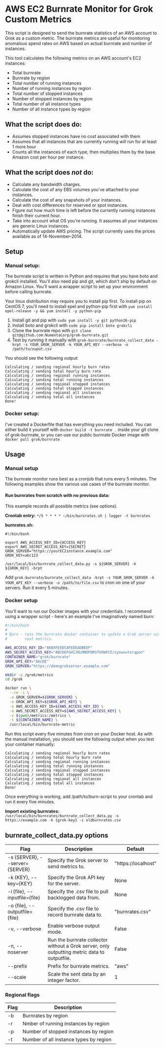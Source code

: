 # AWS EC2 Burnrate Monitor for Grok Custom Metrics

This script is designed to send the burnrate statistics of an AWS account to
Grok as a custom metric. The burnrate metrics are useful for monitoring
anomalous spend rates on AWS based on actual burnrate and number of instances. 

This tool calculates the following metrics on an AWS account's EC2 instances: 
- Total burnrate
- Burnrate by region
- Total number of running instances
- Number of running instances by region
- Total number of stopped instances
- Number of stopped instances by region
- Total number of all instance types
- Number of all instance types by region

## What the script does do:

* Assumes stopped instances have no cost associated with them
* Assumes that all instances that are currently running will run for at least 1 more hour
* Counts all the instances of each type, then multiplies them by the base Amazon cost per hour per instance.

## What the script does _not_ do:

* Calculate any bandwidth charges.
* Calculate the cost of any EBS volumes you've attached to your instances.
* Calculate the cost of any snapshots of your instances.
* Deal with cost differences for reserved or spot instances.
* Figure out how much time is left before the currently running instances finish their current hour.
* Take into account what OS you're running. It assumes all your instances are generic Linux instances.
* Automatically update AWS pricing. The script currently uses the prices available as of 14-November-2014.

## Setup

### Manual setup:
The burnrate script is written in Python and requires that you have boto and grokcli installed. You'll also need pip and git, which don't ship by default on Amazon Linux. You'll want a wrapper script to set up your environment before calling burnrate.

Your linux distribution may require you to install pip first. To install pip on CentOS 7, you'll need to install epel and python-pip first with `yum install epel-release -y && yum install -y python-pip`

1. Install git and pip with `sudo yum install -y git python26-pip`
2. Install boto and grokcli with `sudo pip install boto grokcli`
3. Clone the burnrate repo with `git clone git@github.com:NumentaCorp/grok-burnrate.git`
4. Test by running it manually with `grok-burnrate/burnrate_collect_data -brpt -s YOUR_GROK_SERVER -k YOUR_API_KEY --verbose -o /path/to/ouput.csv`

You should see the following output:
```
Calculating / sending regional hourly burn rates
Calculating / sending total hourly burn rate
Calculating / sending regional running instances
Calculating / sending total running instances
Calculating / sending regional stopped instances
Calculating / sending total stopped instances
Calculating / sending regional all instances
Calculating / sending total all instances
Done!
```

### Docker setup:
I've created a Dockerfile that has everything you need included. You can either build it yourself with `docker build -t burnrate .` inside your git clone of grok-burnrate, or you can use our public burnrate Docker image with `docker pull grok/burnrate`

## Usage

### Manual setup

The burnrate monitor runs best as a cronjob that runs every 5 minutes. The
following examples show the various use cases of the burnrate monitor. 

#### Run burnrates from scratch with no previous data:

This example records all possible metrics (see options).

**Crontab entry:**
`*/5 * * * * ~/bin/burnrates.sh | logger -t burnrates`

**burnrates.sh:**
```
#!/bin/bash

export AWS_ACCESS_KEY_ID={ACCESS_KEY}
export AWS_SECRET_ACCESS_KEY={SECRET}
GROK_SERVER="https://yourEC2instance.example.com"
GROK_KEY=abc123
  
/usr/local/bin/burnrate_collect_data.py -s ${GROK_SERVER} -k ${GROK_KEY} -brpt
```

Add `grok-burnrate/burnrate_collect_data -brpt -s YOUR_GROK_SERVER -k YOUR_API_KEY --verbose -o /path/to/file.csv` to cron on one of your servers. Run it every 5 minutes.

### Docker setup

You'll want to run our Docker images with your credentials. I recommend using a wrapper script - here's an example I've imaginatively named burn:

```bash
#!/bin/bash
#
# Burn - runs the burnrate docker container to update a Grok server with AWS
#        cost metrics.

AWS_ACCESS_KEY_ID="AK0XFEEDCAFEDEADBEEF"
AWS_SECRET_ACCESS_KEY="ABCDEFGHIJKLMNOPQRSTUVWXYZ/zyxwvutsrqpon"
CONTAINER_NAME="grok/burnrate"
GROK_API_KEY="AbcDE"
GROK_SERVER="https://demogrokserver.example.com"

mkdir -p /grok/metrics
cd /grok

docker run \
  --rm -i \
  -e GROK_SERVER=${GROK_SERVER} \
  -e GROK_API_KEY=${GROK_API_KEY} \
  -e AWS_ACCESS_KEY_ID=${AWS_ACCESS_KEY_ID} \
  -e AWS_SECRET_ACCESS_KEY=${AWS_SECRET_ACCESS_KEY} \
  -v $(pwd)/metrics:/metrics \
  -t ${CONTAINER_NAME} \
  /usr/local/bin/burnrate-metric
 ```

 Run this script every five minutes from cron on your Docker host. As with the manual installation, you should see the following output when you test your container manually:

 ```
 Calculating / sending regional hourly burn rates
 Calculating / sending total hourly burn rate
 Calculating / sending regional running instances
 Calculating / sending total running instances
 Calculating / sending regional stopped instances
 Calculating / sending total stopped instances
 Calculating / sending regional all instances
 Calculating / sending total all instances
 Done!
 ```

Once everything is working, add /path/to/burn-script to your crontab and run it every five minutes.

**Import existing burnrates:**
`/usr/local/bin/burnrates/burnrate_collect_data.py -s https://example.com -k {grok-key} -i oldburnrates.csv`

burnrate_collect_data.py options
--------------------------------

Flag | Description | Default
---- | ----------- | -------
-s {SERVER}, --server={SERVER} | Specify the Grok server to send metrics to. | "https://localhost"
-k {KEY}, --key={KEY} | Specify the Grok API key for the server. | None
-i {file}, --inputfile={file} | Specify the .csv file to pull backlogged data from. | None
-o {file}, --outputfile={file} | Specify the .csv file to record burnrate data to. | "burnrates.csv"
-v, --verbose | Enable verbose output mode. | False
-n, --noserver | Run the burnrate collector without a Grok server, only outputting metric data to outputfile. | False
--prefix | Prefix for burnrate metrics. | "aws"
--scale | Scale the sent data by an integer factor. | 1


### Regional flags

Flag | Description
---- | -----------
-b | Burnrates by region
-r | Nmber of running instances by region
-p | Number of stopped instances by region
-t | Number of all instance types by region
